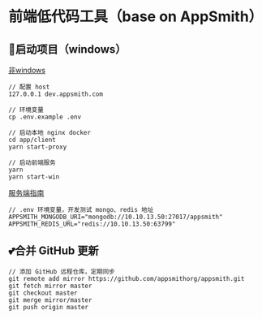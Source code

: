 # 前端低代码工具（base on AppSmith）

## 🎈启动项目（windows）
[非windows](/contributions/ClientSetup.md)  
```
// 配置 host
127.0.0.1 dev.appsmith.com

// 环境变量
cp .env.example .env

// 启动本地 nginx docker
cd app/client
yarn start-proxy

// 启动前端服务
yarn 
yarn start-win
```

[服务端指南](/contributions/ServerSetup.md)
```
// .env 环境变量，开发测试 mongo、redis 地址
APPSMITH_MONGODB_URI="mongodb://10.10.13.50:27017/appsmith"
APPSMITH_REDIS_URL="redis://10.10.13.50:63799"
```

## 💕合并 GitHub 更新
```
// 添加 GitHub 远程仓库，定期同步
git remote add mirror https://github.com/appsmithorg/appsmith.git
git fetch mirror master
git checkout master
git merge mirror/master
git push origin master
``` 
